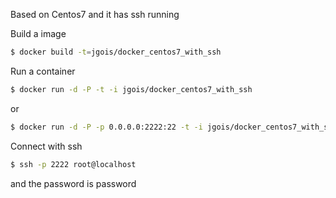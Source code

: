 Based on Centos7 and it has ssh running


Build a image

```sh
$ docker build -t=jgois/docker_centos7_with_ssh
```

Run a container

```sh
$ docker run -d -P -t -i jgois/docker_centos7_with_ssh
```

or

```sh
$ docker run -d -P -p 0.0.0.0:2222:22 -t -i jgois/docker_centos7_with_ssh
```

Connect with ssh

```sh
$ ssh -p 2222 root@localhost
```

and the password is password
